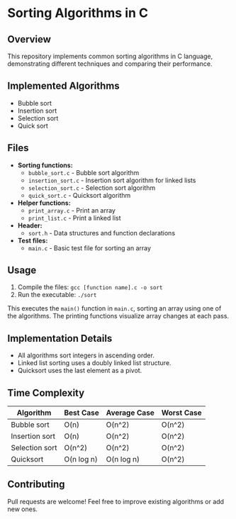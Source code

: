 # Sorting Algorithms in C

## Overview

This repository implements common sorting algorithms in C language, demonstrating different techniques and comparing their performance.

## Implemented Algorithms

* Bubble sort
* Insertion sort
* Selection sort
* Quick sort

## Files

* **Sorting functions:**
    * `bubble_sort.c` - Bubble sort algorithm
    * `insertion_sort.c` - Insertion sort algorithm for linked lists
    * `selection_sort.c` - Selection sort algorithm
    * `quick_sort.c` - Quicksort algorithm
* **Helper functions:**
    * `print_array.c` - Print an array
    * `print_list.c` - Print a linked list
* **Header:**
    * `sort.h` - Data structures and function declarations
* **Test files:**
    * `main.c` - Basic test file for sorting an array

## Usage

1. Compile the files: `gcc [function name].c -o sort`
2. Run the executable: `./sort`

This executes the `main()` function in `main.c`, sorting an array using one of the algorithms. The printing functions visualize array changes at each pass.

## Implementation Details

* All algorithms sort integers in ascending order.
* Linked list sorting uses a doubly linked list structure.
* Quicksort uses the last element as a pivot.

## Time Complexity

| Algorithm | Best Case | Average Case | Worst Case |
|---|---|---|---|
| Bubble sort | O(n) | O(n^2) | O(n^2) |
| Insertion sort | O(n) | O(n^2) | O(n^2) |
| Selection sort | O(n^2) | O(n^2) | O(n^2) |
| Quicksort | O(n log n) | O(n log n) | O(n^2) |

## Contributing

Pull requests are welcome! Feel free to improve existing algorithms or add new ones.
